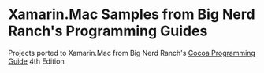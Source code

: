 Xamarin.Mac Samples from Big Nerd Ranch's Programming Guides
============================================================

Projects ported to Xamarin.Mac from Big Nerd Ranch's [Cocoa Programming Guide](https://www.bignerdranch.com/we-write/cocoa-programming/) 4th Edition

